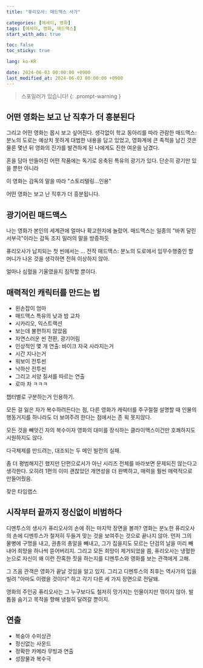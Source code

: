 ```yaml
---
title: "퓨리오사: 매드맥스 사가"

categories: [에세이, 영화]
tags: [에세이, 영화, 매드맥스]
start_with_ads: true

toc: false
toc_sticky: true

lang: ko-KR

date: 2024-06-03 00:00:00 +0900
last_modified_at: 2024-06-03 00:00:00 +0900
---
```


<!-- LQIP는 16 x 8로 맞추기 -->

> 스포일러가 있습니다!
{: .prompt-warning }

## **어떤 영화는 보고 난 직후가 더 흥분된다**

그리고 어떤 영화는 몹시 보고 싶어진다. 생각없이 학교 동아리를 따라 관람한 매드맥스: 분노의 도로는 예상치 못하게 대범한 내용을 담고 있었고, 영화계에 큰 족적을 남긴 것은 물론 몇년 뒤 영화의 진가를 발견하게 된 나에게도 진한 여운을 남겼다.

혼을 담아 만들어진 어떤 작품에는 독기로 응축된 특유의 광기가 있다. 단순히 광기만 있을 뿐만 아니라 

이 영화는 감독의 말을 따라 "스토리텔링...인용"

어떤 영화는 보고 난 직후가 더 흥분됩니다.

## **광기어린 매드맥스**

나는 영화가 본인의 세계관에 얼마나 확고한지에 놀랐어. 매드맥스는 일종의 "바퀴 달린 서부극"이라는 감독 조지 밀러의 말을 방증하듯


퓨리오사가 납치되는 첫 씬에서는 ... 전작 매드맥스: 분노의 도로에서 임무수행중인 할머니가 나온 것을 생각하면 전혀 이상하지 않아.

얼마나 심혈을 기울였을지 짐작할 뿐이다.

## **매력적인 캐릭터를 만드는 법**

- 왼손잡이 엄마
- 매드맥스 특유의 낮과 밤 교차
- 시카리오, 익스트랙션
- 보는데 불편하지 않았음
- 자연스러운 씬 전환, 광기어림
- 인상적인 몇 개 연출: 바이크 자국 사라지는거
- 시간 지나는거
- 워보이 전투씬
- 낙하산 전투씬
- 그리고 서양 질서를 따르는 연출
- 로마 차 ㅋㅋㅋ

챕터별로 구분하는거 인용하기.

모든 걸 잃은 자가 복수하려든다는 점, 다른 영화가 캐릭터를 주구절절 설명할 때 인물의 행동거지를 하나라도 더 보여주려 한다는 점에서는 존 윅 못지않다.

모든 것을 빼앗긴 자의 복수이자 영화의 대미를 장식하는 클라이맥스이건만 호쾌하지도 시원하지도 않다.

다극체제를 만드려는, 대조되는 두 메인 빌런의 실패.

좀 더 평범해지긴 했지만 단편으로서가 아닌 시리즈 전체를 바라보면 문제되진 않는다고 생각한다. 오히려 1편의 이미 괜찮았던 개연성을 더 완벽하고, 매력을 훨씬 매력적으로 만들어줬음.

잦은 타임랩스

## **시작부터 끝까지 정신없이 비범하다**

디멘투스의 생사가 퓨리오사의 손에 쥐는 마지막 장면을 볼까? 영화는 분노한 퓨리오사의 손에 디멘투스가 철저히 두들겨 맞는 것을 보여주는 것으로 끝나지 않아. 먼저 그의 물병에 구멍을 내고, 권총의 총알을 빼내고, 그가 집을지도 모르는 단검의 날을 미리 빼내어 희망을 하나씩 뜯어버리지. 그리고 모든 희망이 제거되었을 쯤, 퓨리오사는 냉혈한 눈으로 자신이 왜 이런 잔혹한 짓을 하는지를 디멘투스와 영화를 보는 관객에게 고해.

그 즈음 관객은 영화가 끝날 것임을 알고 있지. 그리고 디멘투스의 최후는 역사가의 입을 빌려 "아마도 이랬을 것이다" 하고 각기 다른 세 가지 장면으로 전달돼.

영화의 주인공 퓨리오사는 그 누구보다도 철저히 망가지는 인물이지만 꺾이지 않아. 발톱을 숨기고 목적을 향해 냉철히 달려갈 뿐이지.

## **연출**

- 복숭아 수미상관
- 정신없는 사운드
- 정확한 카메라 무빙과 연출
- 성장물과 복수극